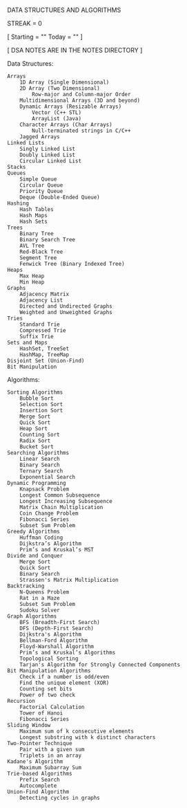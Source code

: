 DATA STRUCTURES AND ALGORITHMS 

STREAK = 0

[ Starting = "" Today = "" ]  

[ DSA NOTES ARE IN THE NOTES DIRECTORY ]

Data Structures:

    Arrays
        1D Array (Single Dimensional)
        2D Array (Two Dimensional)
            Row-major and Column-major Order
        Multidimensional Arrays (3D and beyond)
        Dynamic Arrays (Resizable Arrays)
            Vector (C++ STL)
            ArrayList (Java)
        Character Arrays (Char Arrays)
            Null-terminated strings in C/C++
        Jagged Arrays
    Linked Lists
        Singly Linked List
        Doubly Linked List
        Circular Linked List
    Stacks
    Queues
        Simple Queue
        Circular Queue
        Priority Queue
        Deque (Double-Ended Queue)
    Hashing
        Hash Tables
        Hash Maps
        Hash Sets
    Trees
        Binary Tree
        Binary Search Tree
        AVL Tree
        Red-Black Tree
        Segment Tree
        Fenwick Tree (Binary Indexed Tree)
    Heaps
        Max Heap
        Min Heap
    Graphs
        Adjacency Matrix
        Adjacency List
        Directed and Undirected Graphs
        Weighted and Unweighted Graphs
    Tries
        Standard Trie
        Compressed Trie
        Suffix Trie
    Sets and Maps
        HashSet, TreeSet
        HashMap, TreeMap
    Disjoint Set (Union-Find)
    Bit Manipulation
    

Algorithms:

    Sorting Algorithms
        Bubble Sort
        Selection Sort
        Insertion Sort
        Merge Sort
        Quick Sort
        Heap Sort
        Counting Sort
        Radix Sort
        Bucket Sort
    Searching Algorithms
        Linear Search
        Binary Search
        Ternary Search
        Exponential Search
    Dynamic Programming
        Knapsack Problem
        Longest Common Subsequence
        Longest Increasing Subsequence
        Matrix Chain Multiplication
        Coin Change Problem
        Fibonacci Series
        Subset Sum Problem
    Greedy Algorithms
        Huffman Coding
        Dijkstra’s Algorithm
        Prim’s and Kruskal’s MST
    Divide and Conquer
        Merge Sort
        Quick Sort
        Binary Search
        Strassen's Matrix Multiplication
    Backtracking
        N-Queens Problem
        Rat in a Maze
        Subset Sum Problem
        Sudoku Solver
    Graph Algorithms
        BFS (Breadth-First Search)
        DFS (Depth-First Search)
        Dijkstra's Algorithm
        Bellman-Ford Algorithm
        Floyd-Warshall Algorithm
        Prim’s and Kruskal’s Algorithms
        Topological Sorting
        Tarjan's Algorithm for Strongly Connected Components
    Bit Manipulation Algorithms
        Check if a number is odd/even
        Find the unique element (XOR)
        Counting set bits
        Power of two check
    Recursion
        Factorial Calculation
        Tower of Hanoi
        Fibonacci Series
    Sliding Window
        Maximum sum of k consecutive elements
        Longest substring with k distinct characters
    Two-Pointer Technique
        Pair with a given sum
        Triplets in an array
    Kadane's Algorithm
        Maximum Subarray Sum
    Trie-based Algorithms
        Prefix Search
        Autocomplete
    Union-Find Algorithm
        Detecting cycles in graphs
